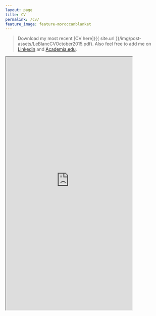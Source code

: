 ```yaml
---
layout: page
title: CV
permalink: /cv/
feature_image: feature-moroccanblanket
---
```

> <i class="fa fa-download"></i> Download my most recent [CV here]({{ site.url }}/img/post-assets/LeBlancCVOctober2015.pdf). Also feel free to add me on [Linkedin](https://www.linkedin.com/pub/zoe-leblanc/46/650/70b) and [Academia.edu](https://vanderbilt.academia.edu/ZoeLeBlanc).
> 
<div class="pdf">
<iframe src="https://drive.google.com/file/d/0B4zUJZnLwaTtUDJXNVl1MGY4Ukk/preview" height="800" width="400"></iframe>
</div>
